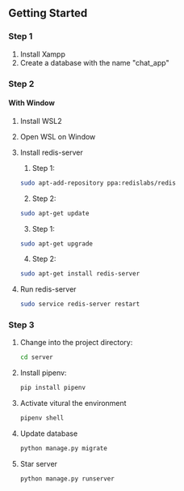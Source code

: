## Getting Started

### Step 1
1. Install Xampp
2. Create a database with the name "chat_app"

### Step 2
#### With Window
1. Install WSL2
2. Open WSL on Window
3. Install redis-server

    1. Step 1:

    ```bash
    sudo apt-add-repository ppa:redislabs/redis
    ```
    2. Step 2:

    ```bash
    sudo apt-get update
    ```
    3. Step 1:

    ```bash
    sudo apt-get upgrade
    ```
    4. Step 2:

    ```bash
    sudo apt-get install redis-server
    ```

4. Run redis-server

   ```bash
   sudo service redis-server restart
   ```


### Step 3
1. Change into the project directory:

   ```bash
   cd server
   ```

2. Install pipenv:

   ```bash
   pip install pipenv
   ```

3. Activate vitural the environment
   ```bash
   pipenv shell
   ```

4. Update database
   ```bash
   python manage.py migrate
   ```
5. Star server
   ```bash
   python manage.py runserver
   ```